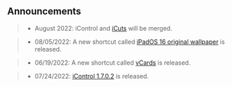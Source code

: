 ## Announcements

> - August 2022:
iControl and [iCuts](https://routinehub.co/shortcut/11364/) will be merged.

> - 08/05/2022:
A new shortcut called [iPadOS 16 original wallpaper](https://routinehub.co/shortcut/12748/) is released.

> - 06/19/2022:
A new shortcut called [vCards](https://routinehub.co/shortcut/12311/) is released.

> - 07/24/2022:
[iControl 1.7.0.2](https://routinehub.co/shortcut/10743/) is released.
